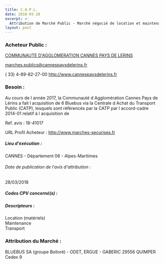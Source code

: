 ```yaml
---
title: C.A.P.L.
date: 2018-03-28
excerpt: >-
  Attribution de Marché Public - Marché négocié de location et maintenance des batteries électriques des minibus 22 places Bluebus de la Communauté d'agglomération Cannes pays de lérins
layout: post
---
```


### Acheteur Public : 
<a href="/acheteur-32/siren-200039915"> COMMUNAUTE D'AGGLOMERATION CANNES PAYS DE LERINS</a><br/>



marches.publics@cannespaysdelerins.fr

( 33) 4-89-82-27-00
http://www.cannespaysdelerins.fr
### Besoin :

Au cours de l année 2017, la Communauté d Agglomération Cannes Pays de Lérins a fait l acquisition de 6 Bluebus via la Centrale d Achat du Transport Public (CATP), lesquels sont référencés par la CATP par l accord-cadre 2014-01 relatif à l acquisition de

Ref. avis : 18-41017

URL Profil Acheteur : http://www.marches-securises.fr

##### Lieu d'exécution :

CANNES - Département 06 - Alpes-Maritimes

###### Date de publication de l'avis d'attribution : 
28/03/2018

##### Codes CPV concerné(s) :

##### Descripteurs :
Location (matériels) <br/>
Maintenance <br/>
Transport <br/>

### Attribution du Marché :
BLUEBUS SA (groupe Bolloré) - ODET, ERGUE - GABERIC 29556 QUIMPER Cedex 9 <br/>
